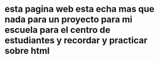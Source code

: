 ﻿# esta pagina  web esta echa mas que nada para un proyecto para mi escuela para el centro de estudiantes y recordar y practicar sobre html 
